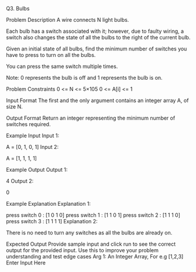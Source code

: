 Q3. Bulbs

Problem Description
A wire connects N light bulbs.

Each bulb has a switch associated with it; however, due to faulty wiring, a switch also changes the state of all the bulbs to the right of the current bulb.

Given an initial state of all bulbs, find the minimum number of switches you have to press to turn on all the bulbs.

You can press the same switch multiple times.

Note: 0 represents the bulb is off and 1 represents the bulb is on.



Problem Constraints
0 <= N <= 5×105
0 <= A[i] <= 1



Input Format
The first and the only argument contains an integer array A, of size N.



Output Format
Return an integer representing the minimum number of switches required.



Example Input
Input 1:

 A = [0, 1, 0, 1]
Input 2:

 A = [1, 1, 1, 1]


Example Output
Output 1:

 4
Output 2:

 0


Example Explanation
Explanation 1:

 press switch 0 : [1 0 1 0]
 press switch 1 : [1 1 0 1]
 press switch 2 : [1 1 1 0]
 press switch 3 : [1 1 1 1]
Explanation 2:

 There is no need to turn any switches as all the bulbs are already on.



Expected Output
Provide sample input and click run to see the correct output for the provided input. Use this to improve your problem understanding and test edge cases
Arg 1: An Integer Array, For e.g [1,2,3]
Enter Input Here
